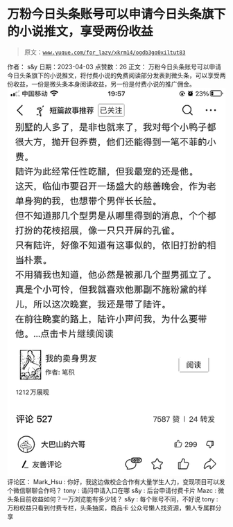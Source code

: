 # 万粉今日头条账号可以申请今日头条旗下的小说推文，享受两份收益

> 原文：[`www.yuque.com/for_lazy/xkrm14/ogdb3gq0xiltut83`](https://www.yuque.com/for_lazy/xkrm14/ogdb3gq0xiltut83)

<ne-p id="u52a1b948" data-lake-id="u52a1b948">作者： s&y</ne-p> <ne-p id="ude56d430" data-lake-id="ude56d430">日期：2023-04-03</ne-p> <ne-p id="u30804211" data-lake-id="u30804211">点赞数：26</ne-p> <ne-hole id="u9d337754" data-lake-id="u9d337754"><ne-card data-card-name="hr" data-card-type="block" id="Ouqyv" data-event-boundary="card"><ne-p id="u91fbd878" data-lake-id="u91fbd878">正文：</ne-p> <ne-p id="u6a671d07" data-lake-id="u6a671d07">万粉今日头条账号可以申请今日头条旗下的小说推文，将付费小说的免费阅读部分发表到微头条，可以享受两份收益，一份是微头条本身阅读收益，另一份是付费小说的推广佣金。</ne-p> <ne-p id="ue7aeb20f" data-lake-id="ue7aeb20f"><ne-card data-card-name="image" data-card-type="inline" id="O12Le" data-event-boundary="card">![](img/5676da238903ff143ad028720e683101.png)</ne-card></ne-p> <ne-hole id="u65f471ab" data-lake-id="u65f471ab"><ne-card data-card-name="hr" data-card-type="block" id="kBG3j" data-event-boundary="card"><ne-p id="u65e1304e" data-lake-id="u65e1304e">评论区：</ne-p> <ne-p id="u40f0fa65" data-lake-id="u40f0fa65">Mark_Hsu : 你好，我这边做校企合作有大量学生人力，变现项目可以发个微信聊聊合作吗？</ne-p> <ne-p id="ub7802d4a" data-lake-id="ub7802d4a">tony : 请问申请入口在哪</ne-p> <ne-p id="u33a920d8" data-lake-id="u33a920d8">s&y : 后台申请付费卡片</ne-p> <ne-p id="u0a1fd167" data-lake-id="u0a1fd167">Mazc : 微头条目前收益如何？一万浏览能有多少钱？</ne-p> <ne-p id="u60793e0a" data-lake-id="u60793e0a">s&y : 每个账号不同，不好说</ne-p> <ne-p id="u5d703742" data-lake-id="u5d703742">tony : 万粉权益只看到付费专栏，头条抽奖，商品卡</ne-p> <ne-hole id="u311f6419" data-lake-id="u311f6419"><ne-card data-card-name="hr" data-card-type="block" id="iNrmj" data-event-boundary="card"><ne-p id="ue0d549e0" data-lake-id="ue0d549e0">公众号懒人找资源，懒人专属群分享</ne-p></ne-card></ne-hole></ne-card></ne-hole></ne-card></ne-hole>